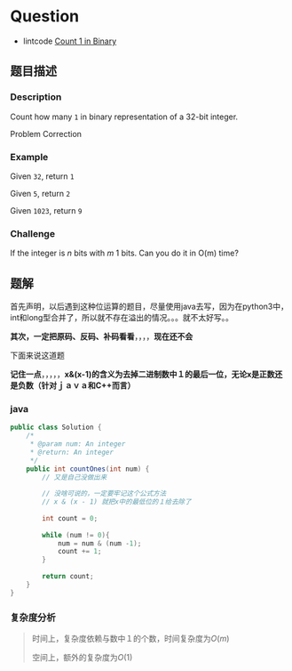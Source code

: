 # Question

- lintcode [Count 1 in Binary](https://www.lintcode.com/problem/count-1-in-binary/description)

## 题目描述

### Description

Count how many `1` in binary representation of a 32-bit integer.

Problem Correction

### Example

Given `32`, return `1`

Given `5`, return `2`

Given `1023`, return `9`

### Challenge

If the integer is *n* bits with *m* 1 bits. Can you do it in O(m) time?

## 题解

首先声明，以后遇到这种位运算的题目，尽量使用java去写，因为在python3中，int和long型合并了，所以就不存在溢出的情况。。。就不太好写。。

**其次，一定把原码、反码、补码看看**，，，，**现在还不会**

下面来说这道题

**记住一点**，，，，，**x&(x-1)的含义为去掉二进制数中１的最后一位，无论x是正数还是负数（针对ｊａｖａ和C++而言）**

### java

```java
public class Solution {
    /*
     * @param num: An integer
     * @return: An integer
     */
    public int countOnes(int num) {
        // 又是自己没做出来
        
        // 没啥可说的，一定要牢记这个公式方法
        // x & (x - 1) 就把x中的最低位的１给去除了
        
        int count = 0;
        
        while (num != 0){
            num = num & (num -1);
            count += 1;
        }
            
        return count;
    }
}
```

### 复杂度分析

> 时间上，复杂度依赖与数中１的个数，时间复杂度为$O(m)$
>
> 空间上，额外的复杂度为$O(1)$